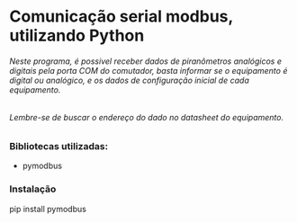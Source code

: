 # Comunicação serial modbus, utilizando Python

###### Neste programa, é possivel receber dados de piranômetros analógicos e digitais pela porta COM do comutador, basta informar se o equipamento é digital ou analógico, e os dados de configuração inicial de cada equipamento.
###### Lembre-se de buscar o endereço do dado no datasheet do equipamento.


### Bibliotecas utilizadas:
 * pymodbus

### Instalação
pip install pymodbus